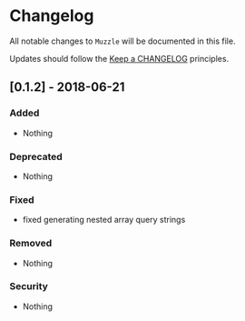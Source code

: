 # Changelog

All notable changes to `Muzzle` will be documented in this file.

Updates should follow the [Keep a CHANGELOG](http://keepachangelog.com/) principles.

## [0.1.2] - 2018-06-21

### Added
- Nothing

### Deprecated
- Nothing

### Fixed
- fixed generating nested array query strings

### Removed
- Nothing

### Security
- Nothing

